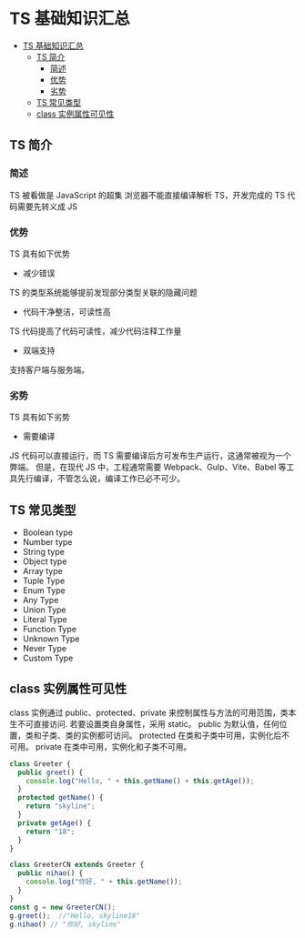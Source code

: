 # TS 基础知识汇总

<!-- @import "[TOC]" {cmd="toc" depthFrom=1 depthTo=6 orderedList=false} -->

<!-- code_chunk_output -->

- [TS 基础知识汇总](#ts-基础知识汇总)
  - [TS 简介](#ts-简介)
    - [简述](#简述)
    - [优势](#优势)
    - [劣势](#劣势)
  - [TS 常见类型](#ts-常见类型)
  - [class 实例属性可见性](#class-实例属性可见性)

<!-- /code_chunk_output -->

## TS 简介

### 简述

TS 被看做是 JavaScript 的超集
浏览器不能直接编译解析 TS，开发完成的 TS 代码需要先转义成 JS

### 优势

TS 具有如下优势

- 减少错误

TS 的类型系统能够提前发现部分类型关联的隐藏问题

- 代码干净整洁，可读性高

TS 代码提高了代码可读性，减少代码注释工作量

- 双端支持

支持客户端与服务端。

### 劣势

TS 具有如下劣势

- 需要编译

JS 代码可以直接运行，而 TS 需要编译后方可发布生产运行，这通常被视为一个弊端。
但是，在现代 JS 中，工程通常需要 Webpack、Gulp、Vite、Babel 等工具先行编译，不管怎么说，编译工作已必不可少。

## TS 常见类型

- Boolean type
- Number type
- String type
- Object type
- Array type
- Tuple Type
- Enum Type
- Any Type
- Union Type
- Literal Type
- Function Type
- Unknown Type
- Never Type
- Custom Type

## class 实例属性可见性

class 实例通过 public、protected、private 来控制属性与方法的可用范围，类本生不可直接访问.
若要设置类自身属性，采用 static。
public 为默认值，任何位置，类和子类、类的实例都可访问。
protected 在类和子类中可用，实例化后不可用。
private 在类中可用，实例化和子类不可用。

```js
class Greeter {
  public greet() {
    console.log("Hello, " + this.getName() + this.getAge());
  }
  protected getName() {
    return "skyline";
  }
  private getAge() {
    return "18";
  }
}

class GreeterCN extends Greeter {
  public nihao() {
    console.log("你好, " + this.getName());
  }
}
const g = new GreeterCN();
g.greet();  //"Hello, skyline18"
g.nihao() // "你好, skyline"

```
